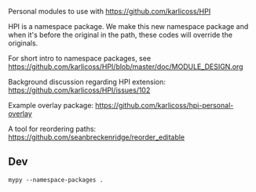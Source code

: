 Personal modules to use with https://github.com/karlicoss/HPI

HPI is a namespace package. We make this new namespace package and when it's
before the original in the path, these codes will override the originals.

For short intro to namespace packages, see https://github.com/karlicoss/HPI/blob/master/doc/MODULE_DESIGN.org

Background discussion regarding HPI extension: https://github.com/karlicoss/HPI/issues/102

Example overlay package: https://github.com/karlicoss/hpi-personal-overlay

A tool for reordering paths: https://github.com/seanbreckenridge/reorder_editable

## Dev

`mypy --namespace-packages .`


